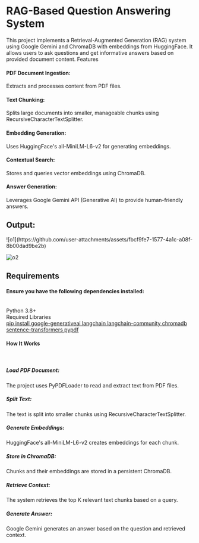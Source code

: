 <h1>RAG-Based Question Answering System</h1>
This project implements a Retrieval-Augmented Generation (RAG) system using Google Gemini and ChromaDB with embeddings from HuggingFace. It allows users to ask questions and get informative answers based on provided document content.
Features
<H4>PDF Document Ingestion:</H4> Extracts and processes content from PDF files.
<H4>Text Chunking: </H4>Splits large documents into smaller, manageable chunks using RecursiveCharacterTextSplitter.
<H4>Embedding Generation: </H4>Uses HuggingFace's all-MiniLM-L6-v2 for generating embeddings.
<H4>Contextual Search:</H4> Stores and queries vector embeddings using ChromaDB.
<H4>Answer Generation:</H4> Leverages Google Gemini API (Generative AI) to provide human-friendly answers.
<h2>Output:</h2>
![o1](https://github.com/user-attachments/assets/fbcf9fe7-1577-4a1c-a08f-8b00dad9be2b)

<br>

![o2](https://github.com/user-attachments/assets/a123a455-99ad-4d33-8aa5-a1d01015c0be)


<H2>Requirements</H2>
<H4>Ensure you have the following dependencies installed:</H4>
<br>
Python 3.8+<br>
Required Libraries<br>
<u>pip install google-generativeai langchain langchain-community chromadb sentence-transformers pypdf</u>
<br>
<h4>How It Works </h4></br>
<h5>Load PDF Document:</h5> The project uses PyPDFLoader to read and extract text from PDF files.<br>
<h5>Split Text: </h5>The text is split into smaller chunks using RecursiveCharacterTextSplitter.<br>
<h5>Generate Embeddings:</h5> HuggingFace's all-MiniLM-L6-v2 creates embeddings for each chunk.<br>
<h5>Store in ChromaDB:</h5> Chunks and their embeddings are stored in a persistent ChromaDB.<br>
<h5>Retrieve Context:</h5> The system retrieves the top K relevant text chunks based on a query.<br>
<h5>Generate Answer:</h5> Google Gemini generates an answer based on the question and retrieved context.<br>

